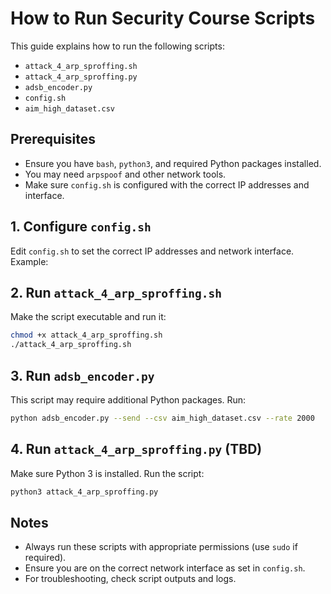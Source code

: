 # How to Run Security Course Scripts

This guide explains how to run the following scripts:
- `attack_4_arp_sproffing.sh`
- `attack_4_arp_sproffing.py`
- `adsb_encoder.py`
- `config.sh`
- `aim_high_dataset.csv`

## Prerequisites
- Ensure you have `bash`, `python3`, and required Python packages installed.
- You may need `arpspoof` and other network tools.
- Make sure `config.sh` is configured with the correct IP addresses and interface.

## 1. Configure `config.sh`
Edit `config.sh` to set the correct IP addresses and network interface. Example:

## 2. Run `attack_4_arp_sproffing.sh`
Make the script executable and run it:
```bash
chmod +x attack_4_arp_sproffing.sh
./attack_4_arp_sproffing.sh
```

## 3. Run `adsb_encoder.py`
This script may require additional Python packages. Run:
```bash
python adsb_encoder.py --send --csv aim_high_dataset.csv --rate 2000
```

## 4. Run `attack_4_arp_sproffing.py` (TBD)
Make sure Python 3 is installed. Run the script:
```bash
python3 attack_4_arp_sproffing.py
```

## Notes
- Always run these scripts with appropriate permissions (use `sudo` if required).
- Ensure you are on the correct network interface as set in `config.sh`.
- For troubleshooting, check script outputs and logs.
